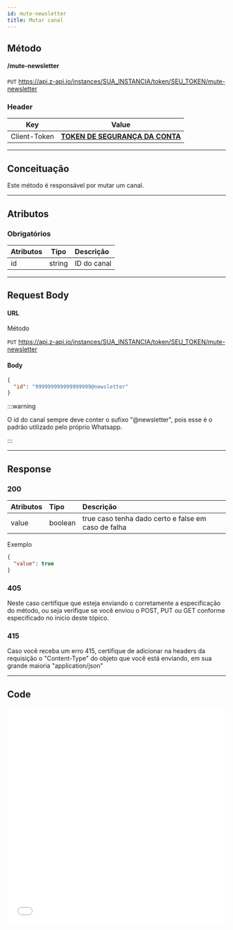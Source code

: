 ```yaml
---
id: mute-newsletter
title: Mutar canal
---
```


## Método

#### /mute-newsletter

`PUT` https://api.z-api.io/instances/SUA_INSTANCIA/token/SEU_TOKEN/mute-newsletter

### Header

|      Key       |            Value            |
| :------------: |     :-----------------:     |
|  Client-Token  | **[TOKEN DE SEGURANÇA DA CONTA](../security/client-token)** |
---

## Conceituação

Este método é responsável por mutar um canal.

---

## Atributos

### Obrigatórios

| Atributos   |  Tipo  | Descrição   |
| :---------  | :----: | :---------- |
| id          | string | ID do canal |


---

## Request Body

#### URL

Método

`PUT` https://api.z-api.io/instances/SUA_INSTANCIA/token/SEU_TOKEN/mute-newsletter

#### Body

```json
{
  "id": "999999999999999999@newsletter"
}
```

:::warning

O id do canal sempre deve conter o sufixo "@newsletter", pois esse é o padrão utilizado pelo próprio Whatsapp.

:::

---

## Response

### 200

| Atributos | Tipo    | Descrição                                           |
| :-------- | :------ | :-------------------------------------------------- |
| value     | boolean | true caso tenha dado certo e false em caso de falha |

Exemplo

```json
{
  "value": true
}
```

### 405

Neste caso certifique que esteja enviando o corretamente a especificação do método, ou seja verifique se você enviou o POST, PUT ou GET conforme especificado no inicio deste tópico.

### 415

Caso você receba um erro 415, certifique de adicionar na headers da requisição o "Content-Type" do objeto que você está enviando, em sua grande maioria "application/json"

<!-- --- -->
<!-- 
## Webhook Response

Link para a response do webhook (ao receber)

[Webhook](../webhooks/on-message-received#response) -->

---

## Code

<iframe src="//api.apiembed.com/?source=https://raw.githubusercontent.com/Z-API/z-api-docs/main/json-examples/mute-newsletter.json&targets=all" frameborder="0" scrolling="no" width="100%" height="500px" seamless></iframe>
